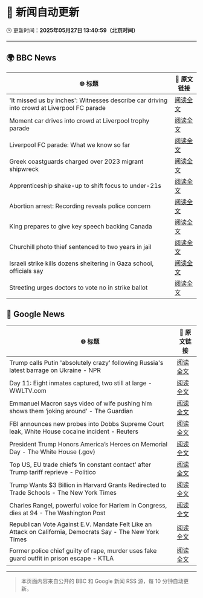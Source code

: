 # 🧠 新闻自动更新

🕒 更新时间：**2025年05月27日 13:40:59（北京时间）**

---

## 🌍 BBC News

| 🌐 标题 | 🔗 原文链接 |
|--------|-------------|
| 'It missed us by inches': Witnesses describe car driving into crowd at Liverpool FC parade | [阅读全文](https://www.bbc.com/news/articles/cy0jvepd1p2o) |
| Moment car drives into crowd at Liverpool trophy parade | [阅读全文](https://www.bbc.com/news/videos/c4grq15y6yeo) |
| Liverpool FC parade: What we know so far | [阅读全文](https://www.bbc.com/news/articles/ce8209lzzp4o) |
| Greek coastguards charged over 2023 migrant shipwreck | [阅读全文](https://www.bbc.com/news/articles/cp8yjlzd3pvo) |
| Apprenticeship shake-up to shift focus to under-21s | [阅读全文](https://www.bbc.com/news/articles/c9vgd8zmpe3o) |
| Abortion arrest: Recording reveals police concern | [阅读全文](https://www.bbc.com/news/articles/cp852g0l6j6o) |
| King prepares to give key speech backing Canada | [阅读全文](https://www.bbc.com/news/articles/c9wgd98yr89o) |
| Churchill photo thief sentenced to two years in jail | [阅读全文](https://www.bbc.com/news/articles/cvgdk4j1pg5o) |
| Israeli strike kills dozens sheltering in Gaza school, officials say | [阅读全文](https://www.bbc.com/news/articles/cz9yjj54v3xo) |
| Streeting urges doctors to vote no in strike ballot | [阅读全文](https://www.bbc.com/news/articles/c771dgm8vrpo) |

## 📰 Google News

| 🌐 标题 | 🔗 原文链接 |
|--------|-------------|
| Trump calls Putin 'absolutely crazy' following Russia's latest barrage on Ukraine - NPR | [阅读全文](https://news.google.com/rss/articles/CBMifkFVX3lxTE9PNzlKb3NxMUxBdjVhSE9jYWg5bkdsSHZyNHkxOEs2UEpkbVlNQkN6OVhvM3FrU3d3amZmc0djaE5sLTRRLWxrOVBPSWFRWDRrM1B4Zzd3RUs2d0JHUTk5bFg5azY5VGJTa0Z5OHFhWGM4Y1lCNnBtRUZSZmFwUQ?oc=5) |
| Day 11: Eight inmates captured, two still at large - WWLTV.com | [阅读全文](https://news.google.com/rss/articles/CBMihwJBVV95cUxPaDJUMkF4T2l3cVUzZkF0SG9BUTh2WDRkVllwdmpxaThUbWRjbTZ5VTFxTVY5SF9mWW9IbDgtZ19fNFBid1VHN0F0N3U3UXViRjFiZ1NJSW1fd1dfbnpjNEIyOER1TGJhcEtPX3RVS0ZvYmhnMFNQY2JaQW9YTENkeVp2MTJPV0phWm5nQ0tiVi0wa293SnRzTVV0NkdYaWVKMWlNbkNqd1VwV3BmSHhpNlpldUlvam0zakVvVTd4Y21LLVZLWXJ2MGNjVF94a2dFVFJiRldqS2paUXRlVHMySm1ZUURBSUx5TV9VOE45LXMxRTFlNHNncUIzRlpRV3UySEY4MjV5SQ?oc=5) |
| Emmanuel Macron says video of wife pushing him shows them ‘joking around’ - The Guardian | [阅读全文](https://news.google.com/rss/articles/CBMiywFBVV95cUxNbjI1eUJ2STNxWjhnaTJaYkowcHVOeUdMSVhGRzVtdEhhT0hxTDFWODlvYkJfUjRxV3VIUDl2c0Nkamo1MFJxZnp1OUREMGdGUi12ckY4VmZncWJTZEVUajF4cDJ5RXRGV0VHNlhMc0FWUmpfRjF0MHJVWG13WFVLajVtazVmQnRnUjhmeld4eHpaUndVSXJjcXUtWWV1QzcyVG43LTRJWXQ2eTk3YXpvWmFfWGdjS1V3TFBMTFhEM1ZZck5wS0p6bWYxUQ?oc=5) |
| FBI announces new probes into Dobbs Supreme Court leak, White House cocaine incident - Reuters | [阅读全文](https://news.google.com/rss/articles/CBMiuwFBVV95cUxQNDB1LVRDV3VrZWh1NW9aU29LeVJfN0gxbXNfQUpBVkdTV2hUTFFORzB3akdxcktWdnJVZVJfbVlqMkFqWUFuQ1dEaVl1cVdrTW5NbG5xYng1SjN5YkMwX1NVZGZza3dDZ1NDYWJiYU1tT0Npem1zUWY5TlgwSHFXYUt2OHlxREptMDRZUkhsNnAzMlRvX01LNFBxMzI2QlBIOXVwRDVfeDJ3WkFvc19UVEZmZFEwRmZCZUs4?oc=5) |
| President Trump Honors America’s Heroes on Memorial Day - The White House (.gov) | [阅读全文](https://news.google.com/rss/articles/CBMioAFBVV95cUxNNDFmNEpWVE9lNFhNYm9qSjRZdlp5SmlsQ0lDZ2JpMFNvM3RiZC11azZTM1p0aTluaWpwQ25Cd2RIN20xZDk5cnJrTHhmUEVmVkJCM0hCY2N5MnRRQU10TmtJUmZyalV5WmVuQnNxT3djTUttMzhGTlQ0djdrWEFISE45YTc2OFFOeTNSZlNqeUozMmh0NjgzN2JoZ1IzcFVo?oc=5) |
| Top US, EU trade chiefs ‘in constant contact’ after Trump tariff reprieve - Politico | [阅读全文](https://news.google.com/rss/articles/CBMijAFBVV95cUxPV192Tm1LLWVsU3YzN1NNemJ4azBneThZcjZCTHdZUlBEV0NPQmtsSmxXN1l1LVQzWnUyeW03SEV6SGR1M2J6d3BmeWlkOXFacURMdTk3dDJwV0ZiLXI5MXFzelZZR1JmTy1ZaDI1dllMRENsRlA4b3Jfa3A3V0Zabk1OcFFBb1k0RFFfOA?oc=5) |
| Trump Wants $3 Billion in Harvard Grants Redirected to Trade Schools - The New York Times | [阅读全文](https://news.google.com/rss/articles/CBMiekFVX3lxTE16dGxBZjJEWHZGd3FhX0tIWjYyQ2NRUlFSWW93N2RkWWhSdWNFN2hHb29hMWNKaDdsR2Q5MHdTSHRyX2ZBT0w1YXNSMnM4djgwZWp0cDdJU0FldmQ3aVdCR3BKdHdaUVRjWFhTZE9wZWNvYWZKYnFGcEtR?oc=5) |
| Charles Rangel, powerful voice for Harlem in Congress, dies at 94 - The Washington Post | [阅读全文](https://news.google.com/rss/articles/CBMikwFBVV95cUxPWFR2ZDFFeVZzMU9mNGk1aUNGZU8wRkFZNlhJdTRRME1jNV9CWDNqbXlEVDFqaDMzdm92ZE1jNFh0QlVBNDBVek9ad1Y3cUliQ3NFMGl3R01FUEhVT0Q2bWxKYWVDMHBfdXRFaHBob25ac3VCaEZGMnFQVTlqVkVremdCSXFrRWhkM2kzSUtXTWxaZkk?oc=5) |
| Republican Vote Against E.V. Mandate Felt Like an Attack on California, Democrats Say - The New York Times | [阅读全文](https://news.google.com/rss/articles/CBMihwFBVV95cUxQZTVMbUtfMVIwVE5OUXF6LS1ieW9TWEtsYm5mUlJlTzlwdThiYTctaEd4djNaV3pQcFZrT1YwYmtJN1lOZkd2TnAxcFFocjZUdGtENnBqTjkxUmk5TEJ0SUh6a0U2NnRSallTQWF3bW1Gak9ZZV9keDFBT0F4M2hqUTg1cEJVWms?oc=5) |
| Former police chief guilty of rape, murder uses fake guard outfit in prison escape - KTLA | [阅读全文](https://news.google.com/rss/articles/CBMipwFBVV95cUxOR191T1pTU2pqQjZrVkJMS2RZTzRRU2FsX3FSbXRRanlSeVBZTFFiV0xyTjZrd3BhbHItVXlFQm1OeE9PQVZRZXV0TFFEX2p5cXlpRGJUeDlDTUNfUUhkZ3FhYU90TTYtdVd5ekRYN0VvZnZ2VUhRU0lUdzNoMEFxWFh6d3c3cW5kWG1NdDBQcF9LbVctUWRidnlCMFlMVlhwZ2pZeXlZZ9IBrAFBVV95cUxPOWFQUXk0dzAzaldRc181TGZtLTFkQUtSS20xQ2lwelpsSWdoamxqZm1DTlYtQl9MVUEyVHRTT21YVEVUSWx6M29kY2FKeURZV1U4RlBUdEN1elduLUFWOHljemN4OUdYMDVXMy04YjZkM3VsNU5iTlVvOW1RdEdTQXZYOTFGQVNKLXYtbFh5RGhzWVdCMnJjTnJLRnRJdnNlV0xQeXBteUpobFQw?oc=5) |

---
> 本页面内容来自公开的 BBC 和 Google 新闻 RSS 源，每 10 分钟自动更新。